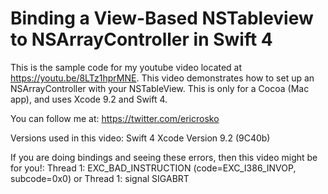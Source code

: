 
# Binding a View-Based NSTableview to NSArrayController in Swift 4

This is the sample code for my youtube video located at  https://youtu.be/8LTz1hprMNE.  This video demonstrates how to set up an NSArrayController with your NSTableView.  This is only for a Cocoa (Mac app), and uses Xcode 9.2 and Swift 4.

You can follow me at:
https://twitter.com/ericrosko

Versions used in this video:
Swift 4
Xcode Version 9.2 (9C40b)

If you are doing bindings and seeing these errors, then this video might be for you!:
Thread 1: EXC_BAD_INSTRUCTION (code=EXC_I386_INVOP, subcode=0x0)
or
Thread 1: signal SIGABRT
